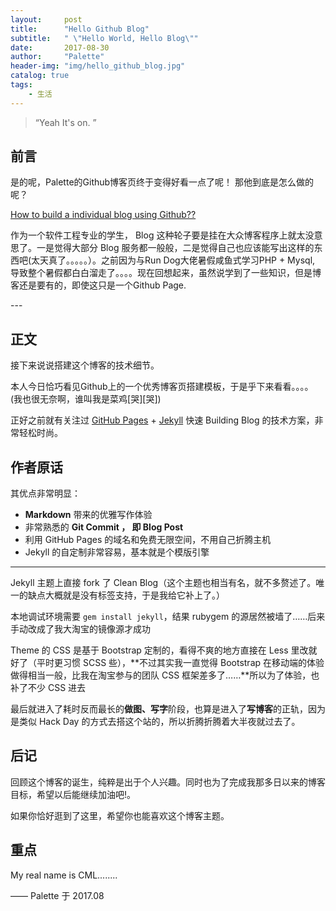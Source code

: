```yaml
---
layout:     post
title:      "Hello Github Blog"
subtitle:   " \"Hello World, Hello Blog\""
date:       2017-08-30
author:     "Palette"
header-img: "img/hello_github_blog.jpg"
catalog: true
tags:
    - 生活
---
```


> “Yeah It's on. ”


## 前言

是的呢，Palette的Github博客页终于变得好看一点了呢！
那他到底是怎么做的呢？

[How to build a individual blog using Github??](#build) 



作为一个软件工程专业的学生， Blog 这种轮子要是挂在大众博客程序上就太没意思了。一是觉得大部分 Blog 服务都一般般，二是觉得自己也应该能写出这样的东西吧(太天真了。。。。。）。之前因为与Run Dog大佬暑假咸鱼式学习PHP + Mysql, 导致整个暑假都白白溜走了。。。。现在回想起来，虽然说学到了一些知识，但是博客还是要有的，即使这只是一个Github Page.



<p id = "build"></p>
---

## 正文

接下来说说搭建这个博客的技术细节。  

本人今日恰巧看见Github上的一个优秀博客页搭建模板，于是乎下来看看。。。。
(我也很无奈啊，谁叫我是菜鸡[哭][哭])

正好之前就有关注过 [GitHub Pages](https://pages.github.com/) + [Jekyll](http://jekyllrb.com/) 快速 Building Blog 的技术方案，非常轻松时尚。

## 作者原话

其优点非常明显：

* **Markdown** 带来的优雅写作体验
* 非常熟悉的 **Git Commit  ， 即 Blog Post**
* 利用 GitHub Pages 的域名和免费无限空间，不用自己折腾主机
* Jekyll 的自定制非常容易，基本就是个模版引擎


---

Jekyll 主题上直接 fork 了 Clean Blog（这个主题也相当有名，就不多赘述了。唯一的缺点大概就是没有标签支持，于是我给它补上了。）

本地调试环境需要 `gem install jekyll`，结果 rubygem 的源居然被墙了……后来手动改成了我大淘宝的镜像源才成功

Theme 的 CSS 是基于 Bootstrap 定制的，看得不爽的地方直接在 Less 里改就好了（平时更习惯 SCSS 些），**不过其实我一直觉得 Bootstrap 在移动端的体验做得相当一般，比我在淘宝参与的团队 CSS 框架差多了……**所以为了体验，也补了不少 CSS 进去

最后就进入了耗时反而最长的**做图、写字**阶段，也算是进入了**写博客**的正轨，因为是类似 Hack Day 的方式去搭这个站的，所以折腾折腾着大半夜就过去了。

## 后记

回顾这个博客的诞生，纯粹是出于个人兴趣。同时也为了完成我那多日以来的博客目标，希望以后能继续加油吧!。

如果你恰好逛到了这里，希望你也能喜欢这个博客主题。

## 重点

My real name is CML........

—— Palette 于 2017.08

<div id="container"></div>
<link rel="stylesheet" href="https://imsun.GitHub.io/gitment/style/default.css">
<script src="https://imsun.GitHub.io/gitment/dist/gitment.browser.js"></script>
<script>
var gitment = new Gitment({
  id: 'location.href', // 可选。默认为 location.href
  owner: 'Siriussee',
  repo: 'comment',
  oauth: {
    client_id: '33330f77fc5c090b329b',
    client_secret: '20fc9d35757e32236d08164b140ca1da91232044',
  },
})
gitment.render('container')
</script>


